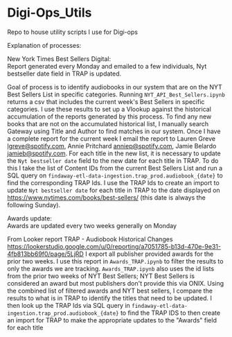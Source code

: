 # Digi-Ops_Utils
Repo to house utility scripts I use for Digi-ops

Explanation of processes:

New York Times Best Sellers Digital:<br>
Report generated every Monday and emailed to a few individuals, Nyt bestseller date field in TRAP is updated.

Goal of process is to identify audiobooks in our system that are on the NYT Best Sellers List in specific categories.
Running `NYT_API_Best_Sellers.ipynb` returns a csv that includes the current week's Best Sellers in specific categories. I use these results to set up a Vlookup against the historical accumulation of the reports generated by this process. To find any new books that are not on the accumulated historical list, I manually search Gateway using Title and Author to find matches in our system. Once I have a complete report for the current week I email the report to Lauren Greve <lgreve@spotify.com>, Annie Pritchard <anniep@spotify.com>, Jamie Belardo <jamieb@spotify.com>. 
For each title in the new list, it is necessary to update the `Nyt bestseller date` field to the new date for each title in TRAP. To do this I take the list of Content IDs from the current Best Sellers List and run a SQL query on `findaway-etl-data-ingestion.trap_prod.audiobook_{date}` to find the corresponding TRAP Ids. I use the TRAP Ids to create an import to update `Nyt bestseller date` for each title in TRAP to the date displayed on https://www.nytimes.com/books/best-sellers/ (this date is always the following Sunday).





Awards update:<br>
Awards are updated every two weeks generally on Monday

From Looker report TRAP - Audiobook Historical Changes https://lookerstudio.google.com/u/0/reporting/a7051785-b13d-470e-9e31-4fb813bb69f0/page/5LjRD
I export all publisher provided awards for the prior two weeks. I use this report in `Awards_TRAP.ipynb` to filter the results to only the awards we are tracking.
`Awards_TRAP.ipynb` also uses the id lists from the prior two weeks of NYT Best Sellers; NYT Best Sellers is considered an award but most publishers don't provide this via ONIX.
Using the combined list of filtered awards and NYT best sellers, I compare the results to what is in TRAP to identify the titles that need to be updated.
I then look up the TRAP Ids via SQL query in `findaway-etl-data-ingestion.trap_prod.audiobook_{date}` to find the TRAP IDS to then create an import for TRAP to make the appropriate updates to the "Awards" field for each title










